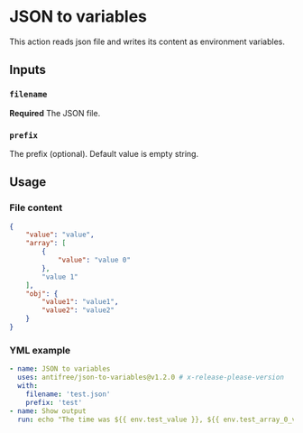 # JSON to variables
This action reads json file and writes its content as environment variables.

## Inputs

### `filename`

**Required** The JSON file.

### `prefix`

The prefix (optional). Default value is empty string.

## Usage

### File content 
```json
{
    "value": "value",
    "array": [
        {
            "value": "value 0"
        },
        "value 1"
    ],
    "obj": {
        "value1": "value1",
        "value2": "value2"
    }
}
```

### YML example 
```yml
- name: JSON to variables
  uses: antifree/json-to-variables@v1.2.0 # x-release-please-version
  with:
    filename: 'test.json'
    prefix: 'test'
- name: Show output
  run: echo "The time was ${{ env.test_value }}, ${{ env.test_array_0_value }}, ${{ env.test_obj_value1 }}"
```
